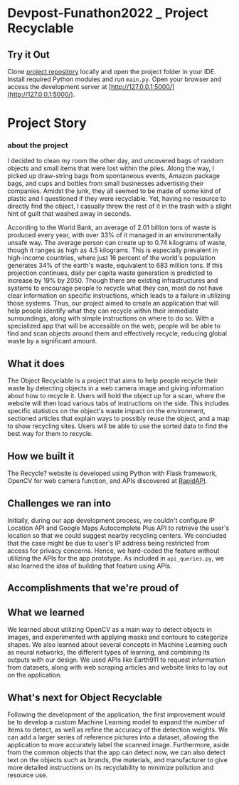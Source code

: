 # Devpost-Funathon2022 _ Project **Recyclable**

## Try it Out 
Clone [project repository](https://github.com/phyulwin/Devpost-Funathon2022) locally and open the project folder in your IDE. Install required Python modules and run `main.py`. Open your browser and access the development server at [http://127.0.0.1:5000/](http://127.0.0.1:5000/).

# Project Story
### about the project
I decided to clean my room the other day, and uncovered bags of random objects and small items that were lost within the piles. Along the way, I picked up draw-string bags from spontaneous events, Amazon package bags, and cups and bottles from small businesses advertising their companies. Amidst the junk, they all seemed to be made of some kind of plastic and I questioned if they were recyclable. Yet, having no resource to directly find the object, I casually threw the rest of it in the trash with a slight hint of guilt that washed away in seconds.

According to the World Bank, an average of 2.01 billion tons of waste is produced every year, with over 33% of it managed in an environmentally unsafe way. The average person can create up to 0.74 kilograms of waste, though it ranges as high as 4.5 kilograms. This is especially prevalent in high-income countries, where just 16 percent of the world's population generates 34% of the earth's waste, equivalent to 683 million tons. If this projection continues, daily per capita waste generation is predicted to increase by 19% by 2050. Though there are existing infrastructures and systems to encourage people to recycle what they can, most do not have clear information on specific instructions, which leads to a failure in utilizing those systems. Thus, our project aimed to create an application that will help people identify what they can recycle within their immediate surroundings, along with simple instructions on where to do so. With a specialized app that will be accessible on the web, people will be able to find and scan objects around them and effectively recycle, reducing global waste by a significant amount.

## What it does
The Object Recyclable is a project that aims to help people recycle their waste by detecting objects in a web camera image and giving information about how to recycle it. Users will hold the object up for a scan, where the website will then load various tabs of instructions on the side. This includes specific statistics on the object's waste impact on the environment, sectioned articles that explain ways to possibly reuse the object, and a map to show recycling sites. Users will be able to use the sorted data to find the best way for them to recycle.

## How we built it
The Recycle? website is developed using Python with Flask framework, OpenCV for web camera function, and APIs discovered at [RapidAPI](https://rapidapi.com/hub).

## Challenges we ran into
Initially, during our app development process, we couldn't configure IP Location API and Google Maps Autocomplete Plus API to retrieve the user's location so that we could suggest nearby recycling centers. We concluded that the case might be due to user's IP address being restricted from access for privacy concerns. Hence, we hard-coded the feature without utilizing the APIs for the app prototype. As included in `api_queries.py`, we also learned the idea of building that feature using APIs. 

## Accomplishments that we're proud of

## What we learned
We learned about utilizing OpenCV as a main way to detect objects in images, and experimented with applying masks and contours to categorize shapes. We also learned about several concepts in Machine Learning such as neural networks, the different types of learning, and combining its outputs with our design. We used APIs like Earth911 to request information from datasets, along with web scraping articles and website links to lay out on the application. 

## What's next for Object Recyclable
Following the development of the application, the first improvement would be to develop a custom Machine Learning model to expand the number of items to detect, as well as refine the accuracy of the detection weights. We can add a larger series of reference pictures into a dataset, allowing the application to more accurately label the scanned image. Furthermore, aside from the common objects that the app can detect now, we can also detect text on the objects such as brands, the materials, and manufacturer to give more detailed instructions on its recyclability to minimize pollution and resource use.
